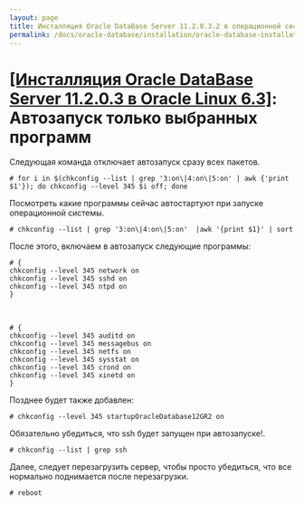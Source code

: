 ```yaml
---
layout: page
title: Инсталляция Oracle DataBase Server 11.2.0.3.2 в операционной системе Oracle Linux 6.3 x86_64
permalink: /docs/oracle-database/installation/oracle-database-installation/single-instance/simple/linux/6.3/oracle/11.2/autostart-only-packages-what-needed/
---
```


# <a href="/docs/oracle-database/installation/oracle-database-installation/single-instance/simple/linux/6.3/oracle/11.2/">[Инсталляция Oracle DataBase Server 11.2.0.3 в Oracle Linux 6.3]</a>: Автозапуск только выбранных программ


Следующая команда отключает автозапуск сразу всех пакетов.

	# for i in $(chkconfig --list | grep '3:on\|4:on\|5:on' | awk {'print $1'}); do chkconfig --level 345 $i off; done


Посмотреть какие программы сейчас автостартуют при запуске операционной системы.

	# chkconfig --list | grep '3:on\|4:on\|5:on'  |awk '{print $1}' | sort


После этого, включаем в автозапуск следующие программы:

	# {
	chkconfig --level 345 network on
	chkconfig --level 345 sshd on
	chkconfig --level 345 ntpd on
	}



<br/>

	# {
	chkconfig --level 345 auditd on
	chkconfig --level 345 messagebus on
	chkconfig --level 345 netfs on
	chkconfig --level 345 sysstat on
	chkconfig --level 345 crond on
	chkconfig --level 345 xinetd on
	}

Позднее будет также добавлен:

	# chkconfig --level 345 startupOracleDatabase12GR2 on


Обязательно убедиться, что ssh будет запущен при автозапуске!.

	# chkconfig --list | grep ssh

Далее, следует перезагрузить сервер, чтобы просто убедиться, что все нормально поднимается после перезагрузки.

	# reboot
